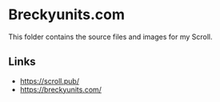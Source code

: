 # Breckyunits.com

This folder contains the source files and images for my Scroll.

## Links

-   https://scroll.pub/
-   https://breckyunits.com/
